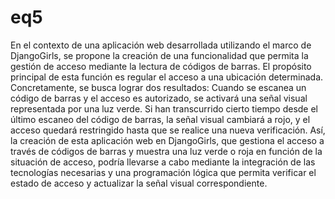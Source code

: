 # eq5
En el contexto de una aplicación web desarrollada utilizando el marco de DjangoGirls, se propone la creación de una funcionalidad que permita la gestión de acceso mediante la lectura de códigos de barras. El propósito principal de esta función es regular el acceso a una ubicación determinada. Concretamente, se busca lograr dos resultados:
Cuando se escanea un código de barras y el acceso es autorizado, se activará una señal visual representada por una luz verde.
Si han transcurrido cierto tiempo desde el último escaneo del código de barras, la señal visual cambiará a rojo, y el acceso quedará restringido hasta que se realice una nueva verificación.
Así, la creación de esta aplicación web en DjangoGirls, que gestiona el acceso a través de códigos de barras y muestra una luz verde o roja en función de la situación de acceso, podría llevarse a cabo mediante la integración de las tecnologías necesarias y una programación lógica que permita verificar el estado de acceso y actualizar la señal visual correspondiente.
